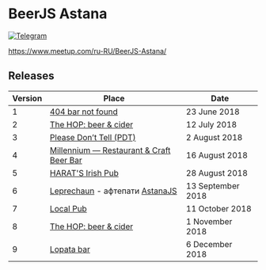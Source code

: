 # BeerJS Astana

[![Telegram](https://img.shields.io/badge/telegram-join%20chat-blue.svg?style=flat)](https://telegram.me/beerjsastana)

https://www.meetup.com/ru-RU/BeerJS-Astana/

## Releases

| Version | Place                                                                                                                 | Date              |
| ------- | --------------------------------------------------------------------------------------------------------------------- | ----------------- |
| 1       | [404 bar not found](https://www.instagram.com/404barnotfound/)                                                        | 23 June 2018      |
| 2       | [The HOP: beer & cider](https://www.instagram.com/the_hop_bar/)                                                       | 12 July 2018      |
| 3       | [Please Don’t Tell (PDT)](http://go.2gis.com/if8j22)                                                                  | 2 August 2018     |
| 4       | [Millennium — Restaurant & Craft Beer Bar](https://millenniumbar.kz/)                                                 | 16 August 2018    |
| 5       | [HARAT'S Irish Pub](https://astana.restoran.kz/pub/84688-harat-s)                                                     | 28 August 2018    |
| 6       | [Leprechaun](https://redtable.kz/leprechaun/) - афтепати [AstanaJS](https://www.facebook.com/events/304756690289447/) | 13 September 2018 |
| 7       | [Local Pub](http://highvill.local-pub.kz/)                                                                            | 11 October 2018   |
| 8       | [The HOP: beer & cider](https://www.instagram.com/the_hop_bar/)                                                       | 1 November 2018   |
| 9       | [Lopata bar](https://www.instagram.com/lopata.bar/)                                                                   | 6 December 2018   |
